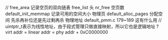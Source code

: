 //
free_area 记录空页的双向链表
free_list 头
nr_free 空页数
default_init_memmap 记录可用的空间大小 物理页
default_alloc_pages 分配空间 先杀再补位还是先过剩再杀 物理地址
default_pmm.c 179~189 这有什么用
//
uintptr_t表示为线性地址，由于段式管理只做直接映射，所以它也是逻辑地址
?virt addr = linear addr = phy addr + 0xC0000000
